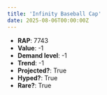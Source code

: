 ```yaml
---
title: 'Infinity Baseball Cap'
date: 2025-08-06T00:00:00Z
---
```

- **RAP**: 7743
- **Value**: -1
- **Demand level**: -1
- **Trend**: -1
- **Projected?**: True
- **Hyped?**: True
- **Rare?**: True
